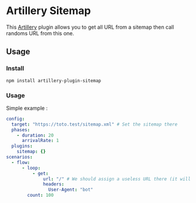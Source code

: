 # Artillery Sitemap
This [Artillery](https://artillery.io/) plugin allows you to get all URL from a sitemap then call randoms URL from this one.

## Usage

### Install

`npm install artillery-plugin-sitemap`

### Usage

Simple example :

``` yaml
config:
  target: "https://toto.test/sitemap.xml" # Set the sitemap there
  phases:
    - duration: 20
      arrivalRate: 1
  plugins:
    sitemap: {}
scenarios:
  - flow:
      - loop:
          - get:
              url: "/" # We should assign a useless URL there (it will be replaced by a random URL)
              headers:
                User-Agent: "bot"
        count: 100
```